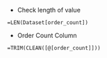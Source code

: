 - Check length of value
```
=LEN(Dataset[order_count])
```

- Order Count Column
```
=TRIM(CLEAN([@[order_count]]))
```
